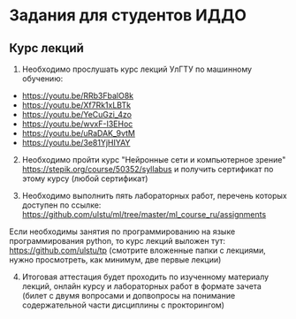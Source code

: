 # Задания для студентов ИДДО
## Курс лекций 
1. Необходимо прослушать курс лекций УлГТУ по машинному обучению:
* https://youtu.be/RRb3FbalO8k
* https://youtu.be/Xf7Rk1xLBTk
* https://youtu.be/YeCuGzi_4zo
* https://youtu.be/wvxF-I3EHoc
* https://youtu.be/uRaDAK_9vtM
* https://youtu.be/3e81YjHIYAY


2. Необходимо пройти курс "Нейронные сети и компьютерное зрение" https://stepik.org/course/50352/syllabus и получить сертификат по этому курсу (любой сертификат)

3. Необходимо выполнить пять лабораторных работ, перечень которых доступен по ссылке: https://github.com/ulstu/ml/tree/master/ml_course_ru/assignments

Если необходимы занятия по программированию на языке программирования python, то курс лекций выложен тут:
https://github.com/ulstu/tp (смотрите вложенные папки с лекциями, нужно просмотреть, как минимум, две первые лекции)

4. Итоговая аттестация будет проходить по изученному материалу лекций, онлайн курсу и лабораторных работ  в формате зачета (билет с двумя вопросами и допвопросы на понимание содержательной части дисциплины с прокторингом)
